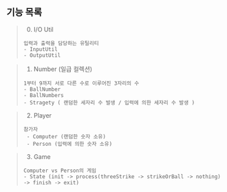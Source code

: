 ## 기능 목록  
>0. I/O Util
>  ```
>  입력과 출력을 담당하는 유틸리티
>  - InputUtil
>  - OutputUtil
>  ```

>1. Number (일급 컬렉션)
>  ```
>  1부터 9까지 서로 다른 수로 이루어진 3자리의 수
>  - BallNumber
>  - BallNumbers 
>  - Stragety ( 랜덤한 세자리 수 발생 / 입력에 의한 세자리 수 발생 )
>  ```

>2. Player
>  ```
>  참가자
>   - Computer (랜덤한 숫자 소유)
>   - Person (입력에 의한 숫자 소유)
>  ```

>3. Game
>  ```
>  Computer vs Person의 게임
>  - State (init -> process(threeStrike -> strikeOrBall -> nothing) -> finish -> exit)
>  ```
